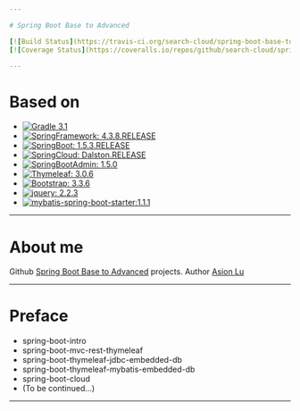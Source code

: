 ```yaml
---

# Spring Boot Base to Advanced

[![Build Status](https://travis-ci.org/search-cloud/spring-boot-base-to-advanced.svg?branch=master)](https://travis-ci.org/search-cloud/spring-boot-base-to-advanced)
[![Coverage Status](https://coveralls.io/repos/github/search-cloud/spring-boot-base-to-advanced/badge.svg?branch=master)](https://coveralls.io/github/search-cloud/spring-boot-base-to-advanced?branch=master)

---
```


# Based on

- [![Gradle 3.1](https://img.shields.io/badge/Gradle-3.1-green.svg)](https://github.com/gradle/gradle) 
- [![SpringFramework: 4.3.8.RELEASE](https://img.shields.io/badge/Spring%20Framework-4.3.8.RELEASE-orange.svg)](https://github.com/spring-projects/spring-framework)
- [![SpringBoot: 1.5.3.RELEASE](https://img.shields.io/badge/Spring%20Boot-1.5.3.RELEASE-orange.svg)](https://github.com/spring-projects/spring-boot)
- [![SpringCloud: Dalston.RELEASE](https://img.shields.io/badge/Spring%20Cloud-Dalston.RELEASE-orange.svg)](https://github.com/spring-cloud)
- [![SpringBootAdmin: 1.5.0](https://img.shields.io/badge/Spring%20Boot%20Admin-1.5.0-orange.svg)](https://github.com/codecentric/spring-boot-admin)
- [![Thymeleaf: 3.0.6](https://img.shields.io/badge/thymeleaf-3.0.6-green.svg)](http://www.thymeleaf.org/)
- [![Bootstrap: 3.3.6](https://img.shields.io/badge/bootstrap-3.3.6-6f5499.svg)](https://github.com/twbs/bootstrap)
- [![jquery: 2.2.3](https://img.shields.io/badge/jquery-2.2.3-blue.svg)](http://jquery.com/)
- [![mybatis-spring-boot-starter:1.1.1](https://img.shields.io/badge/mybatis--spring--boot--starter-1.1.1-green.svg)](https://github.com/mybatis/spring-boot-starter)

---

# About me
Github [Spring Boot Base to Advanced](https://github.com/search-cloud/spring-boot-base-to-advanced) projects.
Author [Asion Lu](luxuexin99@gmail.com)

---

# Preface

- spring-boot-intro
- spring-boot-mvc-rest-thymeleaf
- spring-boot-thymeleaf-jdbc-embedded-db
- spring-boot-thymeleaf-mybatis-embedded-db
- spring-boot-cloud
- (To be continued...)

---